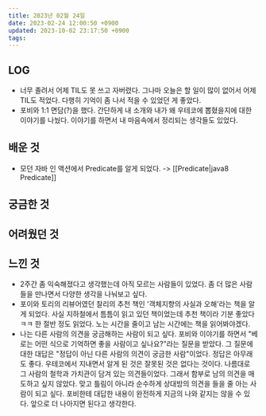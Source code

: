 ```yaml
---
title: 2023년 02월 24일
date: 2023-02-24 12:00:50 +0900
updated: 2023-10-02 23:17:50 +0900
tags: 
---
```

## LOG
- 너무 졸려서 어제 TIL도 못 쓰고 자버렸다. 그나마 오늘은 할 일이 많이 없어서 어제 TIL도 적었다. 다행히 기억이 좀 나서 적을 수 있었던 게 좋았다.
- 포비와 1:1 면담(?)을 했다. 간단하게 내 소개와 내가 왜 우테코에 뽑혔을지에 대한 이야기를 나눴다. 이야기를 하면서 내 마음속에서 정리되는 생각들도 있었다.

## 배운 것
- 모던 자바 인 액션에서 Predicate를 알게 되었다. -> [[Predicate|java8 Predicate]]

## 궁금한 것

## 어려웠던 것

## 느낀 것
- 2주간 좀 익숙해졌다고 생각했는데 아직 모르는 사람들이 있었다. 좀 더 많은 사람들을 만나면서 다양한 생각을 나눠보고 싶다.
- 포이와 토리의 리뷰어였던 찰리의 추천 책인 '객체지향의 사실과 오해'라는 책을 알게 되었다. 사실 지하철에서 틈틈이 읽고 있던 책이었는데 추천 책이라 기분 좋았다 ㅋㅋ 한 절반 정도 읽었다. 노는 시간을 줄이고 남는 시간에는 책을 읽어봐야겠다.
- 나는 다른 사람의 의견을 궁금해하는 사람이 되고 싶다. 포비와 이야기를 하면서 "베로는 어떤 식으로 기억하면 좋을 사람이고 싶나요?"라는 질문을 받았다. 그 질문에 대한 대답은 "정답이 아닌 다른 사람의 의견이 궁금한 사람"이었다. 정답은 아무래도 좋다. 우테코에서 지내면서 알게 된 것은 잘못된 것은 없다는 것이다. 나름대로 그 사람의 철학과 가치관이 담겨 있는 의견들이었다. 그래서 함부로 남의 의견을 매도하고 싶지 않았다. 맞고 틀림이 아니라 순수하게 상대방의 의견을 들을 줄 아는 사람이 되고 싶다. 포비한테 대답한 내용이 완전하게 지금의 나와 같지는 않을 수 있다. 앞으로 더 나아지면 된다고 생각한다.

